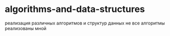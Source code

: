 # algorithms-and-data-structures
реализация различных алгоритмов и структур данных
не все алгоритмы реализованы мной 
